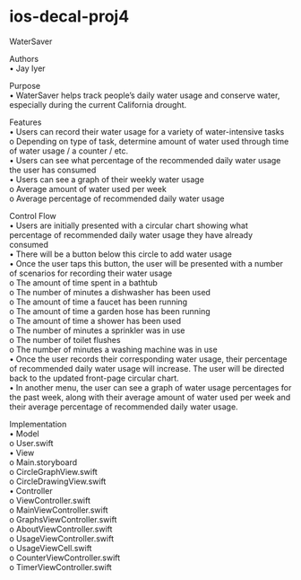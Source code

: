 # ios-decal-proj4
WaterSaver

Authors <br />
•	Jay Iyer

Purpose <br />
•	WaterSaver helps track people’s daily water usage and conserve water, especially during the current California drought.

Features <br />
•	Users can record their water usage for a variety of water-intensive tasks <br />
  o	Depending on type of task, determine amount of water used through time of water usage / a counter / etc. <br />
•	Users can see what percentage of the recommended daily water usage the user has consumed <br />
•	Users can see a graph of their weekly water usage <br />
  o	Average amount of water used per week <br />
  o	Average percentage of recommended daily water usage <br />

Control Flow <br />
•	Users are initially presented with a circular chart showing what percentage of recommended daily water usage they have already consumed <br />
•	There will be a button below this circle to add water usage <br />
•	Once the user taps this button, the user will be presented with a number of scenarios for recording their water usage <br /> 
  o	The amount of time spent in a bathtub <br />
  o	The number of minutes a dishwasher has been used <br />
  o	The amount of time a faucet has been running <br />
  o	The amount of time a garden hose has been running <br />
  o	The amount of time a shower has been used <br />
  o	The number of minutes a sprinkler was in use <br />
  o	The number of toilet flushes <br />
  o	The number of minutes a washing machine was in use <br />
•	Once the user records their corresponding water usage, their percentage of recommended daily water usage will increase. The user will be directed back to the updated front-page circular chart. <br />
•	In another menu, the user can see a graph of water usage percentages for the past week, along with their average amount of water used per week and their average percentage of recommended daily water usage. <br />

Implementation <br />
•	Model <br />
  o	User.swift <br />
•	View <br />
  o	Main.storyboard <br />
  o	CircleGraphView.swift <br />
  o	CircleDrawingView.swift <br />
•	Controller <br />
  o	ViewController.swift <br />
  o	MainViewController.swift <br />
  o	GraphsViewController.swift <br />
  o	AboutViewController.swift <br />
  o	UsageViewController.swift <br />
  o	UsageViewCell.swift <br />
  o	CounterViewController.swift <br />
  o	TimerViewController.swift <br />
